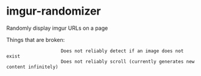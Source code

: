 imgur-randomizer
================

Randomly display imgur URLs on a page

Things that are broken: 

                        Does not reliably detect if an image does not exist
                        Does not reliably scroll (currently generates new content infinitely)
